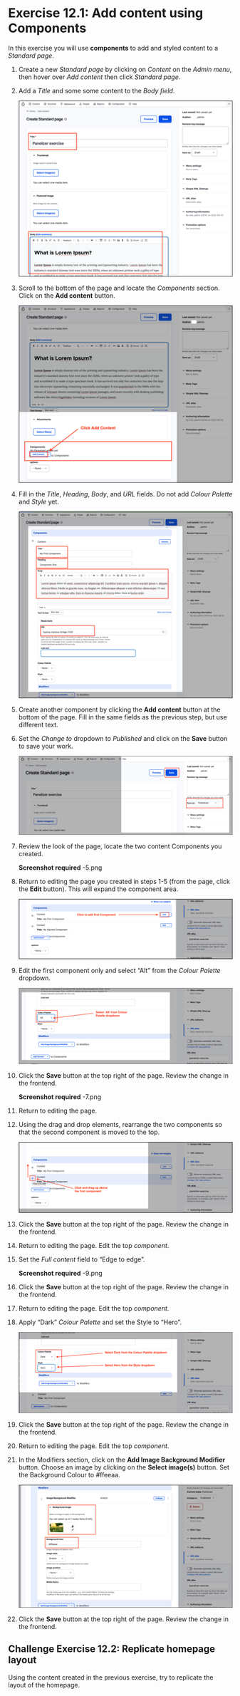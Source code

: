 # Exercise 12.1: Add content using Components

In this exercise you will use **components** to add and styled content to a _Standard page_.

1. Create a new _Standard page_ by clicking on _Content_ on the _Admin menu_, then hover over _Add content_ then click _Standard page_.
2. Add a _Title_ and some some content to the _Body field_.

    ![Image of new Standard page](../.gitbook/assets/Ex-12-1-Components-1.png)
    
3. Scroll to the bottom of the page and locate the _Components_ section. Click on the **Add content** button.

    ![Image of add component](../.gitbook/assets/Ex-12-1-Components-2.png)

4. Fill in the _Title_, _Heading_, _Body_, and _URL_ fields. Do not add _Colour Palette_ and _Style_ yet.

    ![Image of new filling out component fields](../.gitbook/assets/Ex-12-1-Components-3.png)
    
5. Create another component by clicking the **Add content** button at the bottom of the page. Fill in the same fields as the previous step, but use different text.
6. Set the _Change to_ dropdown to _Published_ and click on the **Save** button to save your work.

    ![Image of new create second component](../.gitbook/assets/Ex-12-1-Components-4.png)

7. Review the look of the page, locate the two content Components you created.

    **Screenshot required** -5.png
    
8. Return to editing the page you created in steps 1-5 \(from the page, click the **Edit** button\). This will expand the component area.

    ![Image of edit component](../.gitbook/assets/Ex-12-1-Components-6.png)    
    
9. Edit the first component only and select “Alt” from the  _Colour Palette_ dropdown.

    ![Image of edit component](../.gitbook/assets/Ex-12-1-Components-6-a.png)

10. Click the **Save** button at the top right of the page. Review the change in the frontend.

    **Screenshot required** -7.png

11. Return to editing the page.
12. Using the drag and drop elements, rearrange the two components so that the second component is moved to the top.

    ![Image of drag drop components](../.gitbook/assets/Ex-12-1-Components-8.png)

13. Click the **Save** button at the top right of the page. Review the change in the frontend.
14. Return to editing the page. Edit the top _component_.
15. Set the _Full content_ field to “Edge to edge”.

    **Screenshot required** -9.png

16. Click the **Save** button at the top right of the page. Review the change in the frontend.    
17. Return to editing the page. Edit the top _component_.
18. Apply “Dark” _Colour Palette_ and set the Style to “Hero”.

    ![Image of change colour palette](../.gitbook/assets/Ex-12-1-Components-10.png)    

19. Click the **Save** button at the top right of the page. Review the change in the frontend.
20. Return to editing the page. Edit the top _component_.   
21. In the Modifiers section, click on the **Add Image Background Modifier** button. Choose an image by clicking on the **Select image(s)** button. Set the Background Colour to \#ffeeaa.

    ![Image of using modifier](../.gitbook/assets/Ex-12-1-Components-11.png)
    
22. Click the **Save** button at the top right of the page. Review the change in the frontend.

## Challenge Exercise 12.2: Replicate homepage layout

Using the content created in the previous exercise, try to replicate the layout of the homepage.
